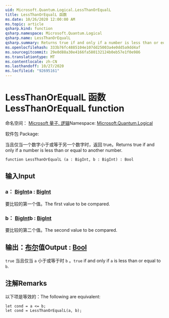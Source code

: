 ```yaml
---
uid: Microsoft.Quantum.Logical.LessThanOrEqualL
title: LessThanOrEqualL 函数
ms.date: 10/26/2020 12:00:00 AM
ms.topic: article
qsharp.kind: function
qsharp.namespace: Microsoft.Quantum.Logical
qsharp.name: LessThanOrEqualL
qsharp.summary: Returns true if and only if a number is less than or equal to another number.
ms.openlocfilehash: 333b76fc4885104e107dd25003a4e0dd5a9dd4af
ms.sourcegitcommit: 29e0d88a30e4166fa580132124b0eb57e1f0e986
ms.translationtype: MT
ms.contentlocale: zh-CN
ms.lasthandoff: 10/27/2020
ms.locfileid: "92695161"
---
```

# <a name="lessthanorequall-function"></a><span data-ttu-id="b320f-102">LessThanOrEqualL 函数</span><span class="sxs-lookup"><span data-stu-id="b320f-102">LessThanOrEqualL function</span></span>

<span data-ttu-id="b320f-103">命名空间： [Microsoft 量子. 逻辑](xref:Microsoft.Quantum.Logical)</span><span class="sxs-lookup"><span data-stu-id="b320f-103">Namespace: [Microsoft.Quantum.Logical](xref:Microsoft.Quantum.Logical)</span></span>

<span data-ttu-id="b320f-104">软件包 [](https://nuget.org/packages/)</span><span class="sxs-lookup"><span data-stu-id="b320f-104">Package: [](https://nuget.org/packages/)</span></span>


<span data-ttu-id="b320f-105">当且仅当一个数字小于或等于另一个数字时，返回 true。</span><span class="sxs-lookup"><span data-stu-id="b320f-105">Returns true if and only if a number is less than or equal to another number.</span></span>

```qsharp
function LessThanOrEqualL (a : BigInt, b : BigInt) : Bool
```


## <a name="input"></a><span data-ttu-id="b320f-106">输入</span><span class="sxs-lookup"><span data-stu-id="b320f-106">Input</span></span>

### <a name="a--bigint"></a><span data-ttu-id="b320f-107">a： [BigInt](xref:microsoft.quantum.lang-ref.bigint)</span><span class="sxs-lookup"><span data-stu-id="b320f-107">a : [BigInt](xref:microsoft.quantum.lang-ref.bigint)</span></span>

<span data-ttu-id="b320f-108">要比较的第一个值。</span><span class="sxs-lookup"><span data-stu-id="b320f-108">The first value to be compared.</span></span>


### <a name="b--bigint"></a><span data-ttu-id="b320f-109">b： [BigInt](xref:microsoft.quantum.lang-ref.bigint)</span><span class="sxs-lookup"><span data-stu-id="b320f-109">b : [BigInt](xref:microsoft.quantum.lang-ref.bigint)</span></span>

<span data-ttu-id="b320f-110">要比较的第二个值。</span><span class="sxs-lookup"><span data-stu-id="b320f-110">The second value to be compared.</span></span>



## <a name="output--bool"></a><span data-ttu-id="b320f-111">输出：[布尔](xref:microsoft.quantum.lang-ref.bool)值</span><span class="sxs-lookup"><span data-stu-id="b320f-111">Output : [Bool](xref:microsoft.quantum.lang-ref.bool)</span></span>

<span data-ttu-id="b320f-112">`true` 当且仅当 `a` 小于或等于时 `b` 。</span><span class="sxs-lookup"><span data-stu-id="b320f-112">`true` if and only if `a` is less than or equal to `b`.</span></span>

## <a name="remarks"></a><span data-ttu-id="b320f-113">注解</span><span class="sxs-lookup"><span data-stu-id="b320f-113">Remarks</span></span>

<span data-ttu-id="b320f-114">以下项是等效的：</span><span class="sxs-lookup"><span data-stu-id="b320f-114">The following are equivalent:</span></span>

```Q#
let cond = a <= b;
let cond = LessThanOrEqualL(a, b);
```